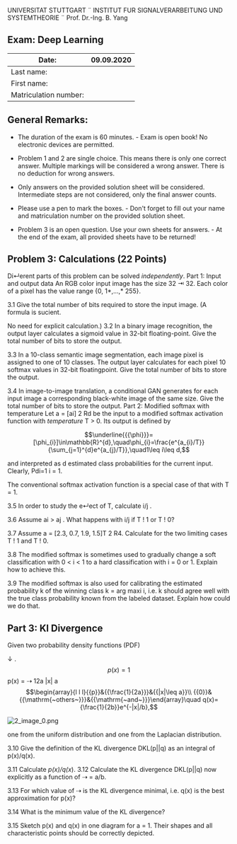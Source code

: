 UNIVERSITAT STUTTGART ¨
INSTITUT FUR SIGNALVERARBEITUNG UND SYSTEMTHEORIE ¨
Prof. Dr.-Ing. B. Yang

## Exam: Deep Learning

| Date:                 | 09.09.2020   |
|-----------------------|--------------|
| Last name:            |              |
| First name:           |              |
| Matriculation number: |              |

## General Remarks:

- The duration of the exam is 60 minutes. - Exam is open book! No electronic devices are permitted.

- Problem 1 and 2 are single choice. This means there is only one correct answer. Multiple markings will be considered a wrong answer. There is no deduction for wrong answers.

- Only answers on the provided solution sheet will be considered. Intermediate steps are not considered, only the final answer counts.

- Please use a pen to mark the boxes. - Don't forget to fill out your name and matriculation number on the provided solution sheet.

- Problem 3 is an open question. Use your own sheets for answers. - At the end of the exam, all provided sheets have to be returned!

## Problem 3: Calculations (22 Points)

Di↵erent parts of this problem can be solved *independently*. Part 1: Input and output data An RGB color input image has the size 32 ⇥ 32. Each color of a pixel has the value range
{0, 1*,...,* 255}.

3.1 Give the total number of bits required to store the input image. (A formula is sucient.

No need for explicit calculation.)
3.2 In a binary image recognition, the output layer calculates a sigmoid value in 32-bit floating-point. Give the total number of bits to store the output.

3.3 In a 10-class semantic image segmentation, each image pixel is assigned to one of 10 classes. The output layer calculates for each pixel 10 softmax values in 32-bit floatingpoint. Give the total number of bits to store the output.

3.4 In image-to-image translation, a conditional GAN generates for each input image a corresponding black-white image of the same size. Give the total number of bits to store the output.
Part 2: Modified softmax with temperature Let a = [ai] 2 Rd be the input to a modified softmax activation function with *temperature* T > 0. Its output is defined by

$$\underline{{{\phi}}}=[\phi_{i}]\in\mathbb{R}^{d},\quad\phi_{i}=\frac{e^{a_{i}/T}}{\sum_{j=1}^{d}e^{a_{j}/T}},\quad1\leq i\leq d,$$

and interpreted as d estimated class probabilities for the current input. Clearly, Pdi=1 i = 1.

The conventional softmax activation function is a special case of that with T = 1.

3.5 In order to study the e↵ect of T, calculate i/j .

3.6 Assume ai > aj . What happens with i/j if T ! 1 or T ! 0?

3.7 Assume a = [2.3, 0.7, 1.9, 1.5]T 2 R4. Calculate  for the two limiting cases T ! 1 and T ! 0.

3.8 The modified softmax is sometimes used to gradually change a soft classification with 0 < i < 1 to a hard classification with i = 0 or 1. Explain how to achieve this.

3.9 The modified softmax is also used for calibrating the estimated probability k of the winning class k = arg maxi i, i.e. k should agree well with the true class probability known from the labeled dataset. Explain how could we do that.

## Part 3: Kl Divergence

Given two probability density functions (PDF)

$\downarrow$ . 
$$p(x)=1$$
p(x) = ⇢ 12a |x|  a
$$\begin{array}{l l l}{{p}}&{{\frac{1}{2a}}}&{{|x|\leq a}}\\ {{0}}&{{\mathrm{~others~}}}&{{\mathrm{~and~}}}\end{array}\quad q(x)={\frac{1}{2b}}e^{-|x|/b},$$

![2_image_0.png](2_image_0.png)

one from the uniform distribution and one from the Laplacian distribution.

3.10 Give the definition of the KL divergence DKL(p||q) as an integral of p(x)/q(x).

3.11 Calculate *p(x)/q(x*).
3.12 Calculate the KL divergence DKL(p||q) now explicitly as a function of ⇢ = a/b.

3.13 For which value of ⇢ is the KL divergence minimal, i.e. q(x) is the best approximation for p(x)?

3.14 What is the minimum value of the KL divergence?

3.15 Sketch p(x) and q(x) in one diagram for a = 1. Their shapes and all characteristic points should be correctly depicted.